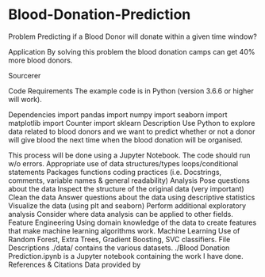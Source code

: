 # Blood-Donation-Prediction
Problem
Predicting if a Blood Donor will donate within a given time window?

Application
By solving this problem the blood donation camps can get 40% more blood donors.

Sourcerer


Code Requirements
The example code is in Python (version 3.6.6 or higher will work).

Dependencies
import pandas
import numpy
import seaborn
import matplotlib
import Counter
import sklearn
Description
Use Python to explore data related to blood donors and we want to predict whether or not a donor will give blood the next time when the blood donation will be organised.

This process will be done using a Jupyter Notebook.
The code should run w/o errors.
Appropriate use of
data structures/types
loops/conditional statements
Packages
functions
coding practices (i.e. Docstrings, comments, variable names & general readability)
Analysis
Pose questions about the data
Inspect the structure of the original data (very important)
Clean the data
Answer questions about the data using descriptive statistics
Visualize the data (using plt and seaborn)
Perform additional exploratory analysis
Consider where data analysis can be applied to other fields.
Feature Engineering
Using domain knowledge of the data to create features that make machine learning algorithms work.
Machine Learning
Use of Random Forest, Extra Trees, Gradient Boosting, SVC classifiers.
File Descriptions
./data/ contains the various datasets.
./Blood Donation Prediction.ipynb is a Jupyter notebook containing the work I have done.
References & Citations
Data provided by

